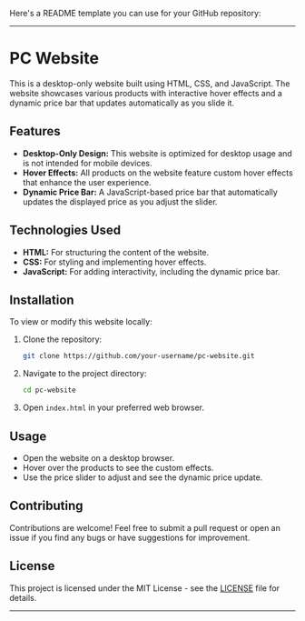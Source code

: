 Here's a README template you can use for your GitHub repository:

---

# PC Website

This is a desktop-only website built using HTML, CSS, and JavaScript. The website showcases various products with interactive hover effects and a dynamic price bar that updates automatically as you slide it.

## Features

- **Desktop-Only Design:** This website is optimized for desktop usage and is not intended for mobile devices.
- **Hover Effects:** All products on the website feature custom hover effects that enhance the user experience.
- **Dynamic Price Bar:** A JavaScript-based price bar that automatically updates the displayed price as you adjust the slider.

## Technologies Used

- **HTML:** For structuring the content of the website.
- **CSS:** For styling and implementing hover effects.
- **JavaScript:** For adding interactivity, including the dynamic price bar.

## Installation

To view or modify this website locally:

1. Clone the repository:

   ```bash
   git clone https://github.com/your-username/pc-website.git
   ```

2. Navigate to the project directory:

   ```bash
   cd pc-website
   ```

3. Open `index.html` in your preferred web browser.

## Usage

- Open the website on a desktop browser.
- Hover over the products to see the custom effects.
- Use the price slider to adjust and see the dynamic price update.

## Contributing

Contributions are welcome! Feel free to submit a pull request or open an issue if you find any bugs or have suggestions for improvement.

## License

This project is licensed under the MIT License - see the [LICENSE](LICENSE) file for details.

---

